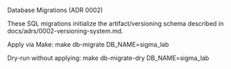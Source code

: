 Database Migrations (ADR 0002)

These SQL migrations initialize the artifact/versioning schema described in docs/adrs/0002-versioning-system.md.

Apply via Make:
  make db-migrate DB_NAME=sigma_lab

Dry-run without applying:
  make db-migrate-dry DB_NAME=sigma_lab

